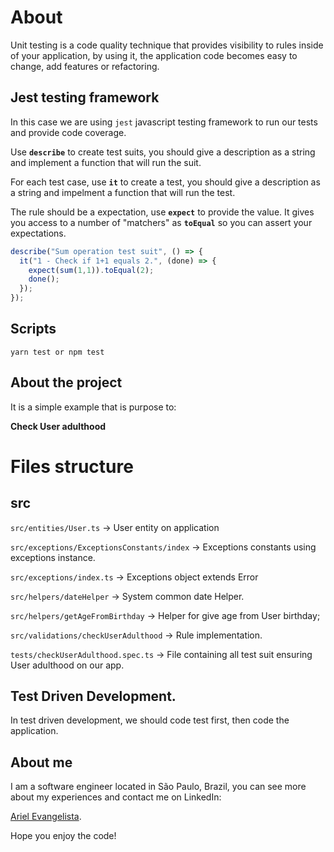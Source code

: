 # About

Unit testing is a code quality technique that provides visibility to rules inside of your application, by using it, the application code becomes easy to change, add features or refactoring.

## Jest testing framework

In this case we are using `jest` javascript testing framework to run our tests and provide code coverage.

Use **`describe`** to create test suits, you should give a description as a string and implement a function that will run the suit. 

For each test case, use **`it`** to create a test, you should give a description as a string and impelment a function that will run the test.

The rule should be a expectation, use **`expect`** to provide the value. It gives you access to a number of "matchers" as **`toEqual`** so you can assert your expectations.

```javascript
describe("Sum operation test suit", () => {
  it("1 - Check if 1+1 equals 2.", (done) => {
    expect(sum(1,1)).toEqual(2);
    done();
  });
});
```

## Scripts

`yarn test or npm test`

## About the project

It is a simple example that is purpose to: 

**Check User adulthood**

# Files structure

## src

`src/entities/User.ts` -> User entity on application

`src/exceptions/ExceptionsConstants/index` -> Exceptions constants using exceptions instance.

`src/exceptions/index.ts` -> Exceptions object extends Error

`src/helpers/dateHelper` -> System common date Helper.

`src/helpers/getAgeFromBirthday` -> Helper for give age from User birthday;

`src/validations/checkUserAdulthood` -> Rule implementation.

`tests/checkUserAdulthood.spec.ts` -> File containing all test suit ensuring User adulthood on our app.

## Test Driven Development.

In test driven development, we should code test first, then code the application.

## About me

I am a software engineer located in São Paulo, Brazil, you can see more about my experiences and contact me on LinkedIn:

[Ariel Evangelista](https://www.linkedin.com/in/ariel-evangelista-a4677614b/). 


Hope you enjoy the code!
